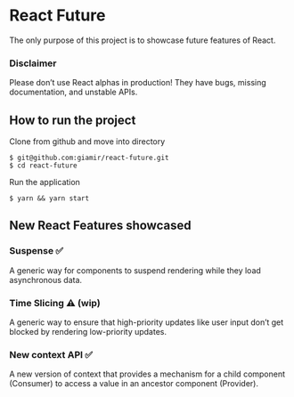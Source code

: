 # React Future
The only purpose of this project is to showcase future features of React.

### Disclaimer
Please don’t use React alphas in production! They have bugs, missing documentation, and unstable APIs.

## How to run the project

Clone from github and move into directory

```
$ git@github.com:giamir/react-future.git
$ cd react-future
```

Run the application
```
$ yarn && yarn start
```

## New React Features showcased

### Suspense ✅
A generic way for components to suspend rendering while they load asynchronous data.

### Time Slicing ⚠️ (wip)
A generic way to ensure that high-priority updates like user input don’t get blocked by rendering low-priority updates.

### New context API ✅
A new version of context that provides a mechanism for a child component (Consumer) to access a value in an ancestor component (Provider).
